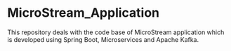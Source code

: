 # MicroStream_Application
This repository deals with the code base of MicroStream application which is developed using Spring Boot, Microservices and Apache Kafka.
